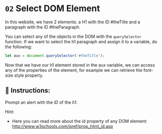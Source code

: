 # `02` Select DOM Element

In this website, we have 2 elements: a H1 with the ID #theTitle and a paragraph with the ID #theParagraph.

You can select any of the objects in the DOM with the `querySelector` function. If we want to select the h1 paragraph and assign it to a variable, do the following:

```js
let aux = document.querySelector('#theTitle');
```

Now that we have our h1 element stored in the aux variable, we can access any of the properties of the element, for example we can retrieve the font-size style property.

## 📝 Instructions:

Prompt an alert with the *ID* of the *h1*.

Hint:
- Here you can read more about the id property of any DOM element: http://www.w3schools.com/jsref/prop_html_id.asp